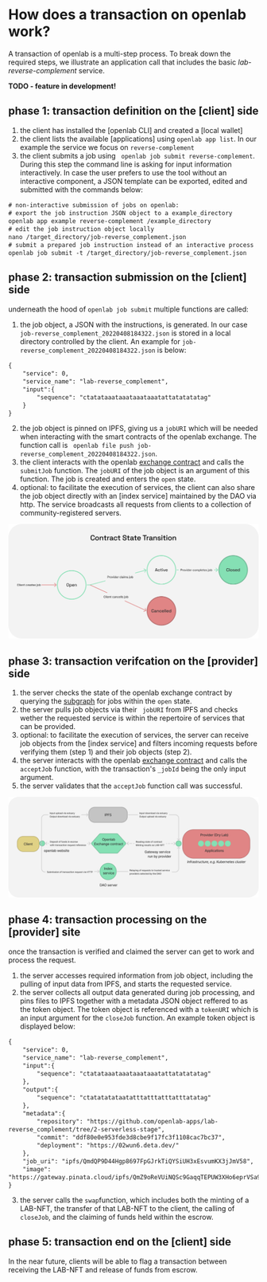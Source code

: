# How does a transaction on openlab work? 
A transaction of openlab is a multi-step process. To break down the required steps, we illustrate an application call that includes the basic *lab-reverse-complement* service. 

**TODO - feature in development!**

## phase 1: transaction definition on the [client] side
1. the client has installed the [openlab CLI] and created a [local wallet]
2. the client lists the available [applications] using ``` openlab app list ```. In our example the service we focus on ```reverse-complement```
3. the client submits a job using ``` openlab job submit reverse-complement```. During this step the command line is asking for input information interactively. In case the user prefers to use the tool without an interactive component, a JSON template can be exported, edited and submitted with the commands below:
```
# non-interactive submission of jobs on openlab:
# export the job instruction JSON object to a example_directory
openlab app example reverse-complement /example_directory
# edit the job instruction object locally
nano /target_directory/job-reverse_complement.json
# submit a prepared job instruction instead of an interactive process
openlab job submit -t /target_directory/job-reverse_complement.json
```


## phase 2: transaction submission on the [client] side
underneath the hood of ```openlab job submit``` multiple functions are called: 
1. the job object, a JSON with the instructions, is generated. In our case ```job-reverse_complement_20220408184322.json``` is stored in a local directory controlled by the client. An example for ```job-reverse_complement_20220408184322.json``` is below: 

````
{
    "service": 0,
    "service_name": "lab-reverse_complement",
    "input":{
        "sequence": "ctatataaataaataaataaatattatatatatag"
    }
}
````

2. the job object is pinned on IPFS, giving us a ```jobURI``` which will be needed when interacting with the smart contracts of the openlab exchange. The function call is ``` openlab file push job-reverse_complement_20220408184322.json```. 
3. the client interacts with the openlab [exchange contract](https://mumbai.polygonscan.com/address/0xfcF2b192c888d411827fDa1884C6FE2438C15Ad0#writeContract) and calls the ```submitJob``` function. The ```jobURI``` of the job object is an argument of this function. The job is created and enters the ```open``` state.
4. optional: to facilitate the execution of services, the client can also share the job object directly with an [index service] maintained by the DAO via http. The service broadcasts all requests from clients to a collection of community-registered servers. 

![openlab_state](https://github.com/labdao/assets/blob/main/openlab_exchange/state_transition.png?raw=true)

## phase 3: transaction verifcation on the [provider] side
1. the server checks the state of the openlab exchange contract by querying the [subgraph](https://thegraph.com/hosted-service/subgraph/tohrnii/openlab-exchange-mumbai-c) for jobs within the ```open``` state.
2. the server pulls job objects via their ``` jobURI``` from IPFS and checks wether the requested service is within the repertoire of services that can be provided.
3. optional: to facilitate the execution of services, the server can receive job objects from the [index service] and filters incoming requests before verifying them (step 1) and their job objects (step 2).
4. the server interacts with the openlab [exchange contract](https://mumbai.polygonscan.com/address/0xfcF2b192c888d411827fDa1884C6FE2438C15Ad0#writeContract) and calls the ```acceptJob``` function, with the transaction's ```_jobId``` being the only input argument.
5. the server validates that the ```acceptJob``` function call was successful. 

![](https://github.com/labdao/assets/blob/main/openlab_exchange/Group%203.png?raw=true)

## phase 4: transaction processing on the [provider] site
once the transaction is verified and claimed the server can get to work and process the request.
1. the server accesses required information from job object, including the pulling of input data from IPFS, and starts the requested service.
2. the server collects all output data generated during job processing, and pins files to IPFS together with a metadata JSON object reffered to as the token object. The token object is referenced with a ```tokenURI``` which is an input argument for the ```closeJob``` function. An example token object is displayed below: 

````
{
    "service": 0,
    "service_name": "lab-reverse_complement",
    "input":{
        "sequence": "ctatataaataaataaataaatattatatatatag"
    },
    "output":{
        "sequence": "ctatatatataatatttatttatttatttatatag"
    },
    "metadata":{
        "repository": "https://github.com/openlab-apps/lab-reverse_complement/tree/2-serverless-stage",
        "commit": "ddf80e0e953fde3d8cbe9f17fc3f1108cac7bc37",
        "deployment": "https://02wun6.deta.dev/"
    },
    "job_uri": "ipfs/QmdQP9D44Hgp8697FpGJrkTiQYSiUH3xEsvumKX3jJmV58",
    "image": "https://gateway.pinata.cloud/ipfs/QmZ9oReVUiNQSc9GaqqTEPUW3XHo6eprVSa9nqbGNotP8B"
}
````
3. the server calls the ```swap```function, which includes both the minting of a LAB-NFT, the transfer of that LAB-NFT to the client, the calling of ```closeJob```, and the claiming of funds held within the escrow. 

## phase 5: transaction end on the [client] side
In the near future, clients will be able to flag a transaction between receiving the LAB-NFT and release of funds from escrow.
